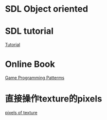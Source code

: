 # SDL Object oriented

# SDL tutorial
  [Tutorial](https://wiki.libsdl.org/SDL2/Tutorials "教程列表")

# Online Book
  [Game Programming Patterms](https://gameprogrammingpatterns.com/contents.html "游戏编程模式")


# 直接操作texture的pixels
  [pixels of texture](https://thenumb.at/cpp-course/sdl2/05/05.html)
